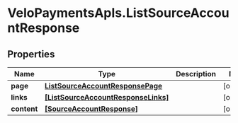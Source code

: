 # VeloPaymentsApIs.ListSourceAccountResponse

## Properties

Name | Type | Description | Notes
------------ | ------------- | ------------- | -------------
**page** | [**ListSourceAccountResponsePage**](ListSourceAccountResponsePage.md) |  | [optional] 
**links** | [**[ListSourceAccountResponseLinks]**](ListSourceAccountResponseLinks.md) |  | [optional] 
**content** | [**[SourceAccountResponse]**](SourceAccountResponse.md) |  | [optional] 


